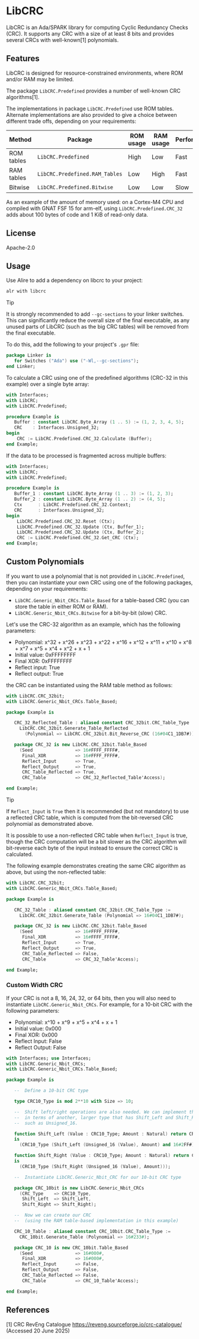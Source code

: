 # LibCRC

LibCRC is an Ada/SPARK library for computing Cyclic Redundancy Checks (CRC).
It supports any CRC with a size of at least 8 bits and provides several CRCs
with well-known[1] polynomials.

## Features

LibCRC is designed for resource-constrained environments, where ROM and/or RAM
may be limited.

The package `LibCRC.Predefined` provides a number of well-known CRC algorithms[1].

The implementations in package `LibCRC.Predefined` use ROM tables.
Alternate implementations are also provided to give a choice between different
trade offs, depending on your requirements:

| Method     | Package                        | ROM usage | RAM usage | Performance |
|------------|--------------------------------|-----------|-----------|-------------|
| ROM tables | `LibCRC.Predefined`            | High      | Low       | Fast        |
| RAM tables | `LibCRC.Predefined.RAM_Tables` | Low       | High      | Fast        |
| Bitwise    | `LibCRC.Predefined.Bitwise`    | Low       | Low       | Slow        |

As an example of the amount of memory used: on a Cortex-M4 CPU and compiled with
GNAT FSF 15 for arm-elf, using `LibCRC.Predefined.CRC_32` adds about 100 bytes
of code and 1 KiB of read-only data.

## License

Apache-2.0

## Usage

Use Alire to add a dependency on libcrc to your project:

```sh
alr with libcrc
```

>[!TIP]
> It is strongly recommended to add `--gc-sections` to your linker switches.
> This can significantly reduce the overall size of the final executable, as
> any unused parts of LibCRC (such as the big CRC tables) will be removed from
> the final executable.
>
> To do this, add the following to your project's `.gpr` file:

```ada
package Linker is
   for Switches ("Ada") use ("-Wl,--gc-sections");
end Linker;
```

To calculate a CRC using one of the predefined algorithms (CRC-32 in this
example) over a single byte array:
```ada
with Interfaces;
with LibCRC;
with LibCRC.Predefined;

procedure Example is
   Buffer : constant LibCRC.Byte_Array (1 .. 5) := (1, 2, 3, 4, 5);
   CRC    : Interfaces.Unsigned_32;
begin
    CRC := LibCRC.Predefined.CRC_32.Calculate (Buffer);
end Example;
```

If the data to be processed is fragmented across multiple buffers:
```ada
with Interfaces;
with LibCRC;
with LibCRC.Predefined;

procedure Example is
   Buffer_1 : constant LibCRC.Byte_Array (1 .. 3) := (1, 2, 3);
   Buffer_2 : constant LibCRC.Byte_Array (1 .. 2) := (4, 5);
   Ctx      : LibCRC.Predefined.CRC_32.Context;
   CRC      : Interfaces.Unsigned_32;
begin
    LibCRC.Predefined.CRC_32.Reset (Ctx);
    LibCRC.Predefined.CRC_32.Update (Ctx, Buffer_1);
    LibCRC.Predefined.CRC_32.Update (Ctx, Buffer_2);
    CRC := LibCRC.Predefined.CRC_32.Get_CRC (Ctx);
end Example;
```

## Custom Polynomials

If you want to use a polynomial that is not provided in `LibCRC.Predefined`,
then you can instantiate your own CRC using one of the following packages,
depending on your requirements:
 * `LibCRC.Generic_Nbit_CRCs.Table_Based` for a table-based CRC
   (you can store the table in either ROM or RAM).
 * `LibCRC.Generic_Nbit_CRCs.Bitwise` for a bit-by-bit (slow) CRC.

Let's use the CRC-32 algorithm as an example, which has the following parameters:
 * Polynomial: x^32 + x^26 + x^23 + x^22 + x^16 + x^12 + x^11 + x^10 + x^8 + x^7 + x^5 + x^4 + x^2 + x + 1
 * Initial value: 0xFFFFFFFF
 * Final XOR: 0xFFFFFFFF
 * Reflect input: True
 * Reflect output: True

the CRC can be instantiated using the RAM table method as follows:
```ada
with LibCRC.CRC_32bit;
with LibCRC.Generic_Nbit_CRCs.Table_Based;

package Example is

   CRC_32_Reflected_Table : aliased constant CRC_32bit.CRC_Table_Type :=
     LibCRC.CRC_32bit.Generate_Table_Reflected
       (Polynomial => LibCRC.CRC_32bit.Bit_Reverse_CRC (16#04C1_1DB7#));

   package CRC_32 is new LibCRC.CRC_32bit.Table_Based
     (Seed                => 16#FFFF_FFFF#,
      Final_XOR           => 16#FFFF_FFFF#,
      Reflect_Input       => True,
      Reflect_Output      => True,
      CRC_Table_Reflected => True,
      CRC_Table           => CRC_32_Reflected_Table'Access);

end Example;
```

>[!TIP]
> If `Reflect_Input` is `True` then it is recommended (but not mandatory)
> to use a reflected CRC table, which is computed from the bit-reversed CRC
> polynomial as demonstrated above.
>
> It is possible to use a non-reflected CRC table when `Reflect_Input` is true,
> though the CRC computation will be a bit slower as the CRC algorithm will
> bit-reverse each byte of the input instead to ensure the correct CRC is
> calculated.
>
> The following example demonstrates creating the same CRC algorithm as above,
> but using the non-reflected table:
```ada
with LibCRC.CRC_32bit;
with LibCRC.Generic_Nbit_CRCs.Table_Based;

package Example is

   CRC_32_Table : aliased constant CRC_32bit.CRC_Table_Type :=
     LibCRC.CRC_32bit.Generate_Table (Polynomial => 16#04C1_1DB7#);

   package CRC_32 is new LibCRC.CRC_32bit.Table_Based
     (Seed                => 16#FFFF_FFFF#,
      Final_XOR           => 16#FFFF_FFFF#,
      Reflect_Input       => True,
      Reflect_Output      => True,
      CRC_Table_Reflected => False,
      CRC_Table           => CRC_32_Table'Access);

end Example;
```

### Custom Width CRC

If your CRC is not a 8, 16, 24, 32, or 64 bits, then you will also need to
instantiate `LibCRC.Generic_Nbit_CRCs`. For example, for a 10-bit CRC with
the following parameters:
* Polynomial: x^10 + x^9 + x^5 + x^4 + x + 1
* Initial value: 0x000
* Final XOR: 0x000
* Reflect Input: False
* Reflect Output: False

```ada
with Interfaces; use Interfaces;
with LibCRC.Generic_Nbit_CRCs;
with LibCRC.Generic_Nbit_CRCs.Table_Based;

package Example is

   --  Define a 10-bit CRC type

   type CRC10_Type is mod 2**10 with Size => 10;

   --  Shift left/right operations are also needed. We can implement them
   --  in terms of another, larger type that has Shift_Left and Shift_Right,
   --  such as Unsigned_16.

   function Shift_Left (Value : CRC10_Type; Amount : Natural) return CRC10_Type
   is
     (CRC10_Type (Shift_Left (Unsigned_16 (Value), Amount) and 16#2FF#));

   function Shift_Right (Value : CRC10_Type; Amount : Natural) return CRC10_Type
   is
     (CRC10_Type (Shift_Right (Unsigned_16 (Value), Amount)));

   --  Instantiate LibCRC.Generic_Nbit_CRC for our 10-bit CRC type

   package CRC_10bit is new LibCRC.Generic_Nbit_CRCs
     (CRC_Type    => CRC10_Type,
      Shift_Left  => Shift_Left,
      Shift_Right => Shift_Right);

   --  Now we can create our CRC
   --  (using the RAM table-based implementation in this example)

   CRC_10_Table : aliased constant CRC_10bit.CRC_Table_Type :=
     CRC_10bit.Generate_Table (Polynomial => 16#233#);

   package CRC_10 is new CRC_10bit.Table_Based
     (Seed                => 16#000#,
      Final_XOR           => 16#000#,
      Reflect_Input       => False,
      Reflect_Output      => False,
      CRC_Table_Reflected => False,
      CRC_Table           => CRC_10_Table'Access);

end Example;
```

## References

[1] CRC RevEng Catalogue https://reveng.sourceforge.io/crc-catalogue/
  (Accessed 20 June 2025)
